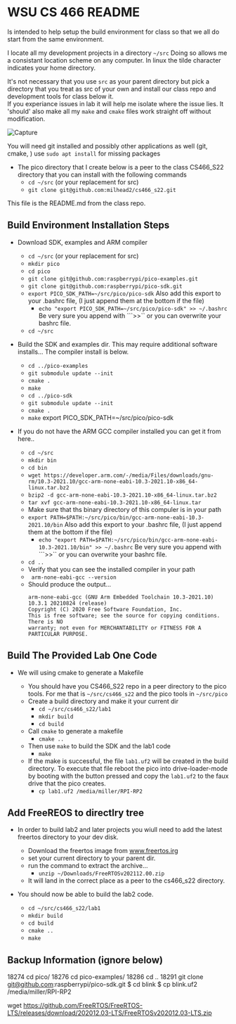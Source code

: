 WSU CS 466 README
=================
Is intended to help setup the build environment for class so that we all do start from the same environment.

I locate all my development projects in a directory ```~/src``` Doing so allows me a consistant location scheme on any computer.  In linux the tilde character indicates your home directory.

It's not necessary that you use ```src``` as your parent directory but pick a directory that you treat as src of your own and install our class repo and development tools for class below it.  
If you experiance issues in lab it will help me isolate where the issue lies.  It 'should' also make all my ```make``` and ```cmake``` files work straight off without modification.

![Capture](https://user-images.githubusercontent.com/19733331/150585134-7ebbc1ad-c76b-4c19-bdd8-8922a14eacbe.JPG)

You will need git installed and possibly other applications as well (git, cmake, ) use ```sudo apt install``` for missing packages

 - The pico directory that I create below is a peer to the class CS466_S22 directory that you can install with the following commands
	- ```cd ~/src``` (or your replacement for src)
	- ```git clone git@github.com:milhead2/cs466_s22.git```
	
This file is the README.md from the class repo.

Build Environment Installation Steps
------------------------------------

 - Download SDK, examples and ARM compiler
	- ```cd ~/src``` (or your replacement for src)
	- ```mkdir pico```
	- ```cd pico```
	- ```git clone git@github.com:raspberrypi/pico-examples.git```
	- ```git clone git@github.com:raspberrypi/pico-sdk.git```
	- ```export PICO_SDK_PATH=~/src/pico/pico-sdk```  Also add this export to your .bashrc file, (I just append them at the bottom if the file)
		- ```echo "export PICO_SDK_PATH=~/src/pico/pico-sdk" >> ~/.bashrc```  Be very sure you append with ```>>`` or you can overwrite your bashrc file.
	- ```cd ~/src```
 - Build the SDK and examples dir.  This may require additional software installs...  The compiler install is below.
    - ```cd ../pico-examples```
	- ```git submodule update --init```  
	- ```cmake .```
	- ```make```
    - ```cd ../pico-sdk```
	- ```git submodule update --init```  
	- ```cmake .```
	- ```make```
	export PICO_SDK_PATH=~/src/pico/pico-sdk
	
 - If you do not have the ARM GCC compiler installed you can get it from here..
	- ```cd ~/src```
	- ```mkdir bin```
	- ```cd bin```
	- ```wget https://developer.arm.com/-/media/Files/downloads/gnu-rm/10.3-2021.10/gcc-arm-none-eabi-10.3-2021.10-x86_64-linux.tar.bz2```
	- ```bzip2 -d gcc-arm-none-eabi-10.3-2021.10-x86_64-linux.tar.bz2```
	- ```tar xvf gcc-arm-none-eabi-10.3-2021.10-x86_64-linux.tar```
	- Make sure that ths binary directory of this compuler is in your path
	- ```export PATH=$PATH:~/src/pico/bin/gcc-arm-none-eabi-10.3-2021.10/bin```  Also add this export to your .bashrc file, (I just append them at the bottom if the file)
		- ```echo "export PATH=$PATH:~/src/pico/bin/gcc-arm-none-eabi-10.3-2021.10/bin" >> ~/.bashrc```  Be very sure you append with ```>>`` or you can overwrite your bashrc file.
	- ```cd ..```
	- Verify that you can see the installed compiler in your path
	- ``` arm-none-eabi-gcc --version```
	- Should produce the output...
		```
		arm-none-eabi-gcc (GNU Arm Embedded Toolchain 10.3-2021.10) 10.3.1 20210824 (release)
		Copyright (C) 2020 Free Software Foundation, Inc.
		This is free software; see the source for copying conditions.  There is NO
		warranty; not even for MERCHANTABILITY or FITNESS FOR A PARTICULAR PURPOSE.
		```


Build The Provided Lab One Code
---------------------------

- We will using cmake to generate a Makefile 

	- You should have you CS466_S22 repo in a peer directory to the pico tools.  For me that is ```~/src/cs466_s22``` and the pico tools in ```~/src/pico```
	- Create a build directory and make it your current dir
		- ```cd ~/src/cs466_s22/lab1```
		- ```mkdir build```
		- ```cd build```
	- Call ```cmake``` to generate a makefile
		- ```cmake ..```
	- Then use ```make``` to build the SDK and the lab1 code
		- ```make```
	- If the make is successful, the file ```lab1.uf2``` will be created in the build directory.  To execute that file reboot the pico into 
	drive-loader-mode by booting with the button pressed and copy the ```lab1.uf2``` to the faux drive that the pico creates.
		- ```cp lab1.uf2 /media/miller/RPI-RP2```
		

Add FreeREOS to directlry tree
---------------------------

- In order to build lab2 and later projects you wiull need to add the latest freertos directory to your dev disk.  
	- Download the freertos image from www.freertos.irg
	- set your current directory to your parent dir.
	- run the command to extract the archive...
		- ```unzip ~/Downloads/FreeRTOSv202112.00.zip```
	- It will land in the correct place as a peer to the cs466_s22 directory.

- You should now be able to build the lab2 code.
	- ```cd ~/src/cs466_s22/lab1```
	- ```mkdir build```
	- ```cd build```
	- ```cmake ..```
	- ```make```


Backup Information (ignore below)
---------------------------------
	
		
		
		
		
18274  cd pico/
18276  cd pico-examples/
18286  cd ..
18291  git clone git@github.com:raspberrypi/pico-sdk.git
$ cd blink
$ cp blink.uf2 /media/miller/RPI-RP2


wget https://github.com/FreeRTOS/FreeRTOS-LTS/releases/download/202012.03-LTS/FreeRTOSv202012.03-LTS.zip

